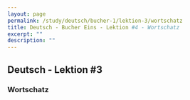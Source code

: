 ```yaml
---
layout: page
permalink: /study/deutsch/bucher-1/lektion-3/wortschatz
title: Deutsch - Bucher Eins - Lektion #4 - Wortschatz
excerpt: ""
description: ""
---
```


## Deutsch - Lektion #3

### Wortschatz
